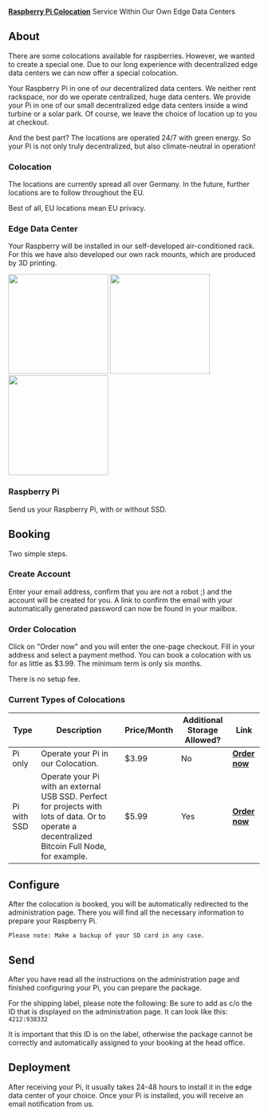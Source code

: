 **[Raspberry Pi Colocation](https://examesh.de/en/instances/pi/colocation/)** Service Within Our Own Edge Data Centers


## About
There are some colocations available for raspberries. However, we wanted to create a special one. Due to our long experience with decentralized edge data centers we can now offer a special colocation.

Your Raspberry Pi in one of our decentralized data centers. We neither rent rackspace, nor do we operate centralized, huge data centers. We provide your Pi in one of our small decentralized edge data centers inside a wind turbine or a solar park. Of course, we leave the choice of location up to you at checkout.

And the best part? The locations are operated 24/7 with green energy. So your Pi is not only truly decentralized, but also climate-neutral in operation!

### Colocation
The locations are currently spread all over Germany. In the future, further locations are to follow throughout the EU.

Best of all, EU locations mean EU privacy.

### Edge Data Center
Your Raspberry will be installed in our self-developed air-conditioned rack. For this we have also developed our own rack mounts, which are produced by 3D printing.

<img src="https://pi-colocation.com/images/gallery/pi-colocation-rack.jpg" width=200px> <img src="https://pi-colocation.com/images/gallery/pi-colocation-rack.jpg" width=200px> <img src="https://pi-colocation.com/images/gallery/pi-colocation-wind-turbine.jpg" width=200px>

### Raspberry Pi
Send us your Raspberry Pi, with or without SSD.

## Booking
Two simple steps.

### Create Account
Enter your email address, confirm that you are not a robot ;) and the account will be created for you. A link to confirm the email with your automatically generated password can now be found in your mailbox.

### Order Colocation
Click on "Order now" and you will enter the one-page checkout. Fill in your address and select a payment method. You can book a colocation with us for as little as $3.99. The minimum term is only six months.

There is no setup fee.

### Current Types of Colocations

| Type | Description | Price/Month | Additional Storage Allowed? | Link |
|----- |------------ |------------ |---------------------------- |----- |
| Pi only | Operate your Pi in our Colocation. | $3.99 | No | **[Order now](https://examesh.de/en/instances/pi/colocation/)** |
| Pi with SSD | Operate your Pi with an external USB SSD. Perfect for projects with lots of data. Or to operate a decentralized Bitcoin Full Node, for example. | $5.99 | Yes | **[Order now](https://examesh.de/en/instances/pi/colocation/#p1)** |

## Configure

After the colocation is booked, you will be automatically redirected to the administration page. There you will find all the necessary information to prepare your Raspberry Pi.

`Please note: Make a backup of your SD card in any case.`

## Send

After you have read all the instructions on the administration page and finished configuring your Pi, you can prepare the package.

For the shipping label, please note the following: Be sure to add as c/o the ID that is displayed on the administration page. It can look like this: `4212:938332`

It is important that this ID is on the label, otherwise the package cannot be correctly and automatically assigned to your booking at the head office.


## Deployment

After receiving your Pi, it usually takes 24-48 hours to install it in the edge data center of your choice. 
Once your Pi is installed, you will receive an email notification from us.